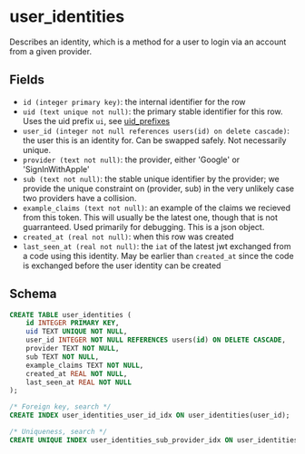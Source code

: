 # user_identities

Describes an identity, which is a method for a user to login via an account from
a given provider.

## Fields

- `id (integer primary key)`: the internal identifier for the row
- `uid (text unique not null)`: the primary stable identifier for this row. Uses
  the uid prefix `ui`, see [uid_prefixes](../uid_prefixes.md)
- `user_id (integer not null references users(id) on delete cascade)`: the user
  this is an identity for. Can be swapped safely. Not necessarily unique.
- `provider (text not null)`: the provider, either 'Google' or 'SignInWithApple'
- `sub (text not null)`: the stable unique identifier by the provider; we provide
  the unique constraint on (provider, sub) in the very unlikely case two providers
  have a collision.
- `example_claims (text not null)`: an example of the claims we recieved from this
  token. This will usually be the latest one, though that is not guarranteed. Used
  primarily for debugging. This is a json object.
- `created_at (real not null)`: when this row was created
- `last_seen_at (real not null)`: the `iat` of the latest jwt exchanged from a code
  using this identity. May be earlier than `created_at` since the code is exchanged
  before the user identity can be created

## Schema

```sql
CREATE TABLE user_identities (
    id INTEGER PRIMARY KEY,
    uid TEXT UNIQUE NOT NULL,
    user_id INTEGER NOT NULL REFERENCES users(id) ON DELETE CASCADE,
    provider TEXT NOT NULL,
    sub TEXT NOT NULL,
    example_claims TEXT NOT NULL,
    created_at REAL NOT NULL,
    last_seen_at REAL NOT NULL
);

/* Foreign key, search */
CREATE INDEX user_identities_user_id_idx ON user_identities(user_id);

/* Uniqueness, search */
CREATE UNIQUE INDEX user_identities_sub_provider_idx ON user_identities(sub, provider);
```
